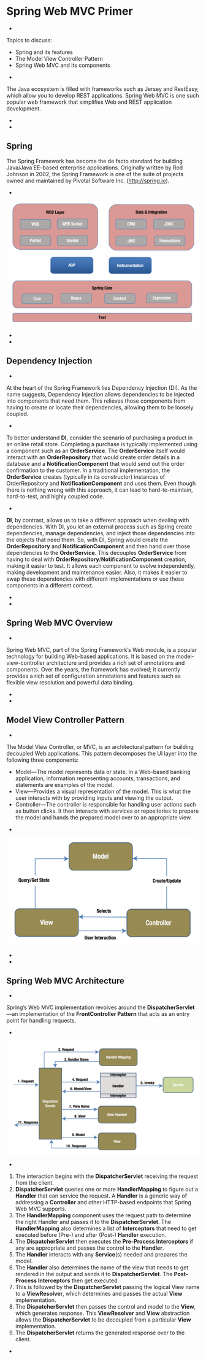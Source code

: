 # Spring Web MVC Primer

-

Topics to discuss:
* Spring and its features
* The Model View Controller Pattern
* Spring Web MVC and its components

-

The Java ecosystem is filled with frameworks such as Jersey and RestEasy, which allow you to develop REST applications. Spring Web MVC is one such popular web framework that simplifies Web and REST application development.

-
-

## Spring

The Spring Framework has become the de facto standard for building Java/Java EE–based enterprise applications. Originally written by Rod Johnson in 2002, the Spring Framework is one of the suite of projects owned and maintained by Pivotal Software Inc. (http://spring.io).

-

![Spring Modules](./img/spring_modules.png)

-
-

## Dependency Injection

-

At the heart of the Spring Framework lies Dependency Injection (DI). As the name suggests, Dependency Injection allows dependencies to be injected into components that need them. This relieves those components from having to create or locate their dependencies, allowing them to be loosely coupled.

-

To better understand **DI**, consider the scenario of purchasing a product in an online retail store. Completing a purchase is typically implemented using a component such as an **OrderService**. The **OrderService** itself would interact with an **OrderRepository** that would create order details in a database and a **NotificationComponent** that would send out the order confirmation to the customer. In a traditional implementation, the **OrderService** creates (typically in its constructor) instances of OrderRepository and **NotificationComponent** and uses them. Even though there is nothing wrong with this approach, it can lead to hard-to-maintain, hard-to-test, and highly coupled code.

-

**DI**, by contrast, allows us to take a different approach when dealing with dependencies. With DI,
you let an external process such as Spring create dependencies, manage dependencies, and inject those dependencies into the objects that need them. So, with DI, Spring would create the **OrderRepository** and **NotificationComponent** and then hand over those dependencies to the **OrderService**. This decouples **OrderService** from having to deal with **OrderRepository**/**NotificationComponent** creation, making it easier to test. It allows each component to evolve independently, making development and maintenance easier. Also, it makes it easier to swap these dependencies with different implementations or use these components in a different context.

-
-

## Spring Web MVC Overview

-

Spring Web MVC, part of the Spring Framework’s Web module, is a popular technology for building Web-based applications. It is based on the model-view-controller architecture and provides a rich set of annotations and components. Over the years, the framework has evolved; it currently provides a rich set of configuration annotations and features such as flexible view resolution and powerful data binding.

-
-

## Model View Controller Pattern

-

The Model View Controller, or MVC, is an architectural pattern for building decoupled Web applications. This pattern decomposes the UI layer into the following three components:

* Model—The model represents data or state. In a Web-based banking application, information representing accounts, transactions, and statements are examples of the model.
* View—Provides a visual representation of the model. This is what the user interacts with by providing inputs and viewing the output.
* Controller—The controller is responsible for handling user actions such as button clicks. It then interacts with services or repositories to prepare the model and hands the prepared model over to an appropriate view.

-

![MVC](./img/mvc.png)

-
-

## Spring Web MVC Architecture

-

Spring’s Web MVC implementation revolves around the **DispatcherServlet**—an implementation of the **FrontController Pattern** that acts as an entry point for handling requests.

-

![MVC](./img/spring_mvc.png)

-

1. The interaction begins with the **DispatcherServlet** receiving the request from the client.
2. **DispatcherServlet** queries one or more **HandlerMapping** to figure out a **Handler** that can service the request. A **Handler** is a generic way of addressing a **Controller** and other HTTP-based endpoints that Spring Web MVC supports.
3. The **HandlerMapping** component uses the request path to determine the right Handler and passes it to the **DispatcherServlet**. The **HandlerMapping** also determines a list of **Interceptors** that need to get executed before (Pre-) and after (Post-) **Handler** execution.
4. The **DispatcherServlet** then executes the **Pre-Process Interceptors** if any are appropriate and passes the control to the **Handler**.
5. The **Handler** interacts with any **Service**(s) needed and prepares the model.
6. The **Handler** also determines the name of the view that needs to get rendered in the output and sends it to **DispatcherServlet**. The **Post-Process Interceptors** then get executed.
7. This is followed by the **DispatcherServlet** passing the logical View name to a **ViewResolver**, which determines and passes the actual **View** implementation.
8. The **DispatcherServlet** then passes the control and model to the **View**, which generates response. This **ViewResolver** and **View** abstraction allows the **DispatcherServlet** to be decoupled from a particular **View** implementation.
9. The **DispatcherServlet** returns the generated response over to the client.

-
